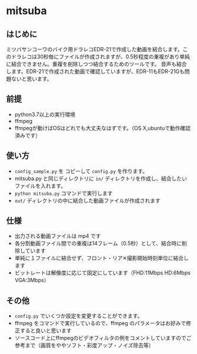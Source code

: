 # mitsuba
## はじめに
ミツバサンコーワのバイク用ドラレコEDR-21で作成した動画を結合します。このドラレコは30秒毎にファイルが作成されますが、0.5秒程度の重複があり単純に結合できません。重複を削除しつつ結合するためのツールです。
音声も結合します。EDR-21で作成された動画で確認していますが、EDR-11もEDR-21Gも問題ないと思います。

## 前提
- python3.7以上の実行環境
- ffmpeg
- ffmpegが動けばOSはどれでも大丈夫なはずです。（OS X,ubuntuで動作確認済みです）

## 使い方
- ```config_sample.py``` を コピーして ```config.py``` を作ります。
- mitsuba.py と同じディレクトリに ```in/``` ディレクトリを作成し、結合したいファイルを入れます。
- ```python mitsuba.py``` コマンドで実行します
- ```out/``` ディレクトリの中に結合した動画ファイルが作成されます

## 仕様
- 出力される動画ファイルは mp4 です
- 各分割動画ファイル間での重複は14フレーム（0.5秒）として、結合時に削除しています
- 単純に１ファイルに結合せず、フロント・リア✕撮影開始時刻単位に結合します
- ビットレートは解像度に応じて固定にしています（FHD:11Mbps HD:6Mbps VGA:3Mbps）

## その他
- ```config.py``` でいくつか設定を変更することができます。
- ffmpeg をコマンドで実行しているので、ffmpeg のパラメータはお好みで修正すると良いと思います
- ソースコード上にffmpegのビデオフィルタの例をコメントしていますのでご参考まで（画質をややソフト・彩度アップ・ノイズ除去等）